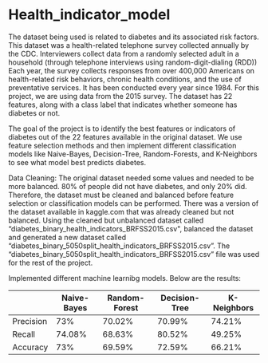 # Health_indicator_model

The dataset being used is related to diabetes and its associated risk factors. This dataset was a health-related telephone survey collected annually by the CDC. Interviewers collect data from a randomly selected adult in a household (through telephone interviews using random-digit-dialing (RDD)) Each year, the survey collects responses from over 400,000 Americans on health-related risk behaviors, chronic health conditions, and the use of preventative services. It has been conducted every year since 1984. For this project, we are using data from the 2015 survey. The dataset has 22 features, along with a class label that indicates whether someone has diabetes or not.

The goal of the project is to identify the best features or indicators of diabetes out of the 22 features available in the original dataset. We use feature selection methods and then implement different classification models like Naive-Bayes, Decision-Tree, Random-Forests, and K-Neighbors to see what model best predicts diabetes.

Data Cleaning: The original dataset needed some values and needed to be more balanced. 80% of people did not have diabetes, and only 20% did. Therefore, the dataset must be cleaned and balanced before feature selection or classification models can be performed. There was a version of the dataset available in kaggle.com that was already cleaned but not balanced. Using the cleaned but unbalanced dataset called “diabetes_binary_health_indicators_BRFSS2015.csv", balanced the dataset and generated a new dataset called “diabetes_binary_5050split_health_indicators_BRFSS2015.csv”. The “diabetes_binary_5050split_health_indicators_BRFSS2015.csv” file was used for the rest of the project.

Implemented different machine learnibg models. Below are the results:


|              | Naive-Bayes   | Random-Forest | Decision-Tree | K-Neighbors |
|--------------|---------------|---------------|---------------|-------------|
| Precision    | 73%           | 70.02%        | 70.99%        | 74.21%      |
| Recall       | 74.08%        | 68.63%        | 80.52%        | 49.25%      |
| Accuracy     | 73%           | 69.59%        | 72.59%        | 66.21%      |






